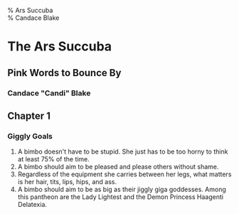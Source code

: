 % Ars Succuba  
% Candace Blake

# The Ars Succuba
## Pink Words to Bounce By
### Candace "Candi" Blake

## Chapter 1
### Giggly Goals
1) A bimbo doesn't have to be stupid. She just has to be too horny to think at least 75% of the time.
2) A bimbo should aim to be pleased and please others without shame.
3) Regardless of the equipment she carries between her legs, what matters is her hair, tits, lips, hips, and ass.
4) A bimbo should aim to be as big as their jiggly giga goddesses. Among this pantheon are the Lady Lightest and the Demon Princess Haagenti Delatexia.